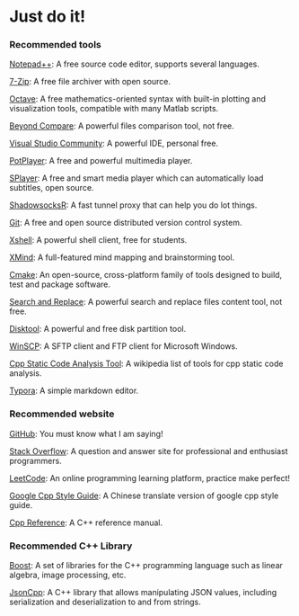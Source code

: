 # Just do it!

### Recommended tools

[Notepad++](https://notepad-plus-plus.org/):  A free  source code editor,  supports several languages.

[7-Zip](https://www.7-zip.org/):  A free file archiver with open source.

[Octave](https://www.gnu.org/software/octave/): A free mathematics-oriented syntax with built-in plotting and visualization tools, compatible with many Matlab scripts.

[Beyond Compare](https://www.scootersoftware.com/): A powerful files comparison tool, not free.

[Visual Studio Community](https://visualstudio.microsoft.com/vs/community/): A powerful IDE, personal free.

[PotPlayer](https://potplayer.daum.net/): A free and powerful multimedia player.

[SPlayer](https://www.splayer.org/en):  A free and smart media player which can automatically load subtitles, open source.

[ShadowsocksR](https://github.com/shadowsocksr-backup/shadowsocksr): A fast tunnel proxy that can help you do lot things.

[Git](https://git-scm.com/):  A free and open source distributed version control system.

[Xshell](https://www.netsarang.com/en/xshell/): A powerful shell client, free for students.

[XMind](https://www.xmind.net/): A full-featured mind mapping and brainstorming tool.

[Cmake](https://cmake.org/): An open-source, cross-platform family of tools designed to build, test and package software.

[Search and Replace](https://www.funduc.com/search_replace.htm): A powerful search and replace files content tool, not free.

[Disktool](https://www.disktool.cn/): A powerful and free disk partition tool.

[WinSCP](https://winscp.net/eng/index.php):  A SFTP client and FTP client for Microsoft Windows.

[Cpp Static Code Analysis Tool](https://en.wikipedia.org/wiki/List_of_tools_for_static_code_analysis#C,_C++): A wikipedia list of tools for cpp static code analysis.

[Typora](https://typora.io/): A simple markdown editor.

### Recommended website

[GitHub](https://github.com/): You must know what I am saying!

[Stack Overflow](https://stackoverflow.com/): A question and answer site for professional and enthusiast programmers.

[LeetCode](https://leetcode.com/): An online programming learning platform, practice make perfect!

[Google Cpp Style Guide](https://zh-google-styleguide.readthedocs.io/en/latest/): A Chinese translate version of google cpp  style guide.

[Cpp Reference](https://en.cppreference.com/w/): A C++ reference manual.

### Recommended C++ Library

[Boost](https://www.boost.org/): A set of libraries for the C++ programming language such as linear algebra, image processing, etc.

[JsonCpp](https://github.com/open-source-parsers/jsoncpp): A C++ library that allows manipulating JSON values, including serialization and deserialization to and from strings.







